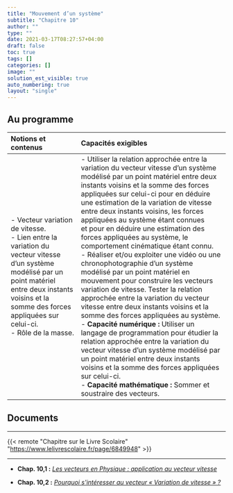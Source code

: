 ```yaml
---
title: "Mouvement d’un système"
subtitle: "Chapitre 10"
author: ""
type: ""
date: 2021-03-17T08:27:57+04:00
draft: false
toc: true
tags: []
categories: []
image: ""
solution_est_visible: true
auto_numbering: true
layout: "single"
---
```


## Au programme

| Notions et contenus | Capacités exigibles |
|:----|:----|
| - Vecteur variation de vitesse.<br />- Lien entre la variation du vecteur vitesse d’un système modélisé par un point matériel entre deux instants voisins et la somme des forces appliquées sur celui-ci.<br />- Rôle de la masse. | - Utiliser la relation approchée entre la variation du vecteur vitesse d’un système modélisé par un point matériel entre deux instants voisins et la somme des forces appliquées sur celui-ci  pour en déduire une estimation de la variation de vitesse entre deux instants voisins, les forces appliquées au système étant connues et pour en déduire une estimation des forces appliquées au système, le comportement cinématique étant connu.<br />- Réaliser et/ou exploiter une vidéo ou une chronophotographie d’un système modélisé par un point matériel en mouvement pour construire les vecteurs variation de vitesse. Tester la relation approchée entre la variation du vecteur vitesse entre deux instants voisins et la somme des forces appliquées au système.<br />- **Capacité numérique :** Utiliser un langage de programmation pour étudier la relation approchée entre la variation du vecteur vitesse d’un système modélisé par un point matériel entre deux instants voisins et la somme des forces appliquées sur celui-ci.<br />- **Capacité mathématique :** Sommer et soustraire des vecteurs. |

## Documents

----

{{< remote "Chapitre sur le Livre Scolaire" "https://www.lelivrescolaire.fr/page/6849948" >}}

----

- **Chap. 10,1 :** [*Les vecteurs en Physique : application au vecteur vitesse*](1-vecteurs)

- **Chap. 10,2 :** [*Pourquoi s'intéresser au vecteur « Variation de vitesse » ?*](2-variation-vecteur-vitesse)



